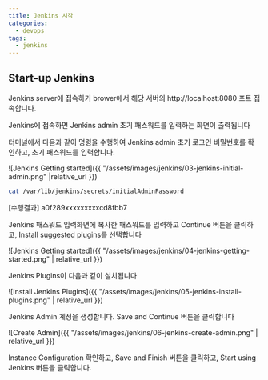 ```yaml
---
title: Jenkins 시작
categories:
  - devops 
tags:
  - jenkins
---
```


## Start-up Jenkins 
Jenkins server에 접속하기 brower에서 해당 서버의 http://localhost:8080 포트 접속합니다.

Jenkins에 접속하면 Jenkins admin 초기 패스워드를 입력하는 화면이 출력됩니다

터미널에서 다음과 같이 명령을 수행하여 Jenkins  admin 초기 로그인 비밀번호를 확인하고, 초기 패스워드를 입력합니다.

![Jenkins Getting started]({{ "/assets/images/jenkins/03-jenkins-initial-admin.png" |relative_url }})

```bash
cat /var/lib/jenkins/secrets/initialAdminPassword
```

[수행결과]
a0f289xxxxxxxxxcd8fbb7

Jenkins 패스워드 입력화면에 복사한 패스워드를 입력하고 Continue 버튼을 클릭하고, Install suggested plugins를 선택합니다

![Jenkins Getting started]({{ "/assets/images/jenkins/04-jenkins-getting-started.png" | relative_url }})


Jenkins Plugins이 다음과 같이 설치됩니다

![Install Jenkins Plugins]({{ "/assets/images/jenkins/05-jenkins-install-plugins.png" | relative_url }})

Jenkins Admin 계정을 생성합니다. Save and Continue 버튼을 클릭합니다

![Create Admin]({{ "/assets/images/jenkins/06-jenkins-create-admin.png" | relative_url }})

Instance Configuration 확인하고, Save and Finish 버튼을 클릭하고, Start using Jenkins 버튼을 클릭합니다.
